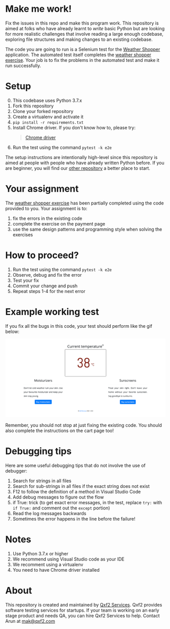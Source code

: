# Make me work!

Fix the issues in this repo and make this program work. This repository is aimed at folks who have already learnt to *write* basic Python but are looking for more realistic challenges that involve reading a large enough codebase, exploring file structures and making changes to an existing codebase. 

The code you are going to run is a Selenium test for the [Weather Shopper](http://weathershopper.pythonanywhere.com/) application. The automated test itself completes the [weather shopper exercise](https://github.com/qxf2/weather-shopper). Your job is to fix the problems in the automated test and make it run successfully. 

# Setup
0. This codebase uses Python 3.7.x 
1. Fork this repository
2. Clone your forked repository
3. Create a virtualenv and activate it
4. `pip install -r requirements.txt`
5. Install Chrome driver. If you don't know how to, please try:
   > [Chrome driver](https://sites.google.com/a/chromium.org/chromedriver/getting-started)
6. Run the test using the command `pytest -k e2e`

The setup instructions are intentionally high-level since this repository is aimed at people with people who have already written Python before. If you are beginner, you will find our [other repository](https://github.com/qxf2/wtfiswronghere) a better place to start. 

# Your assignment
The [weather shopper exercise](https://github.com/qxf2/weather-shopper) has been partially completed using the code provided to you. Your assignment is to:

1. fix the errors in the existing code 
2. complete the exercise on the payment page 
3. use the same design patterns and programming style when solving the exercises

# How to proceed?
1. Run the test using the command `pytest -k e2e`
2. Observe, debug and fix the error
3. Test your fix
4. Commit your change and push
5. Repeat steps 1-4 for the next error

# Example working test
If you fix all the bugs in this code, your test should perform like the gif below:

![](working-weather-shopper-test.gif)

Remember, you should not stop at just fixing the existing code. You should also complete the instructions on the cart page too!

# Debugging tips
Here are some useful debugging tips that do not involve the use of debugger:

1. Search for strings in all files 
2. Search for sub-strings in all files if the exact string does not exist
3. F12 to follow the definition of a method in Visual Studio Code
4. Add debug messages to figure out the flow 
5. if True: trick (to get exact error messages, in the test, replace `try:` with `if True:` and comment out the `except` portion)
6. Read the log messages backwards 
7. Sometimes the error happens in the line before the failure!


# Notes
1. Use Python 3.7.x or higher
2. We recommend using Visual Studio code as your IDE
3. We recomment using a virtualenv
4. You need to have Chrome driver installed

# About
This repository is created and maintained by [Qxf2 Services](https://qxf2.com/?utm_source=github&utm_medium=click&utm_campaign=Make%20me%20word). Qxf2 provides software testing services for startups.
If your team is working on an early stage product and needs QA, you can hire Qxf2 Services to help. Contact Arun at mak@qxf2.com
